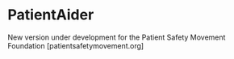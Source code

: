 # PatientAider
New version under development for the Patient Safety Movement Foundation [patientsafetymovement.org]
